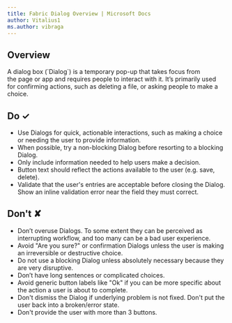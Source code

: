 ```yaml
---
title: Fabric Dialog Overview | Microsoft Docs
author: Vitalius1
ms.author: vibraga
---
```


## Overview
A dialog box (&#x60;Dialog&#x60;) is a temporary pop-up that takes focus from the page or app and requires people to interact with it. It’s primarily used for confirming actions, such as deleting a file, or asking people to make a choice.



## Do &#10003;
- Use Dialogs for quick, actionable interactions, such as making a choice or needing the user to provide information.
- When possible, try a non-blocking Dialog before resorting to a blocking Dialog.
- Only include information needed to help users make a decision.
- Button text should reflect the actions available to the user (e.g. save, delete).
- Validate that the user&#39;s entries are acceptable before closing the Dialog. Show an inline validation error near the field they must correct.


## Don't &#10008;
- Don’t overuse Dialogs. To some extent they can be perceived as interrupting workflow, and too many can be a bad user experience.
- Avoid &quot;Are you sure?&quot; or confirmation Dialogs unless the user is making an irreversible or destructive choice.
- Do not use a blocking Dialog unless absolutely necessary because they are very disruptive.
- Don’t have long sentences or complicated choices.
- Avoid generic button labels like &quot;Ok&quot; if you can be more specific about the action a user is about to complete.
- Don&#39;t dismiss the Dialog if underlying problem is not fixed. Don&#39;t put the user back into a broken&#x2F;error state.
- Don&#39;t provide the user with more than 3 buttons.
